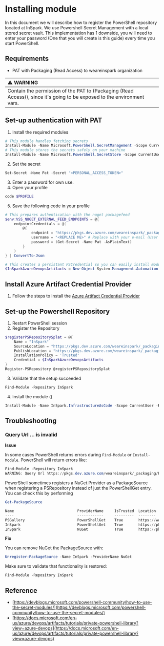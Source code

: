 # Installing module
In this document we will describe how to register the PowerShell repository located at InSpark.
We use Powershell Secret Management with a local stored secret vault. This implementation has 1 downside, you will need to enter your password (One that you will create is this guide) every time you start PowerShell.
## Requirements
- PAT with Packaging (Read Access) to weareinspark organization

| :warning: WARNING                                                                                                       |
| :---------------------------------------------------------------------------------------------------------------------- |
| Contain the permission of the PAT to (Packaging (Read Access)), since it's going to be exposed to the environment vars. |

## Set-up authentication with PAT
1. Install the required modules
```powershell
# This module handles fetching secrets
Install-Module -Name Microsoft.PowerShell.SecretManagement -Scope CurrentUser -Repository PSGallery -Force
# This module stores the secrets safely on your machine
Install-Module -Name Microsoft.PowerShell.SecretStore -Scope CurrentUser -Repository PSGallery -Force
```
2. Set the secret
```powershell
Set-Secret -Name Pat -Secret "<PERSONAL_ACCESS_TOKEN>"
```
3. Enter a password for own use.
4. Open your profile
```powershell
code $PROFILE
```
5. Save the following code in your profile
```powershell
# This prepares authentication with the nuget packagefeed
$env:VSS_NUGET_EXTERNAL_FEED_ENDPOINTS = @{
    endpointCredentials = @(
        @{
            endpoint = "https://pkgs.dev.azure.com/weareinspark/_packaging/powershell/nuget/v2"
            username = "<REPLACE ME>" # Replace with your e-mail (User Principal Name)
            password = (Get-Secret -Name Pat -AsPlainText)
        }
    )
} | ConvertTo-Json

# This creates a persistant PSCredential so you can easily install modules from the repository
$InSparkAzureDevopsArtifacts = New-Object System.Management.Automation.PSCredential("<REPLACE ME>", (Get-Secret -Name Pat)) # Replace with your e-mail (User Principal Name)
```

## Install Azure Artifact Credential Provider

1. Follow the steps to install the [Azure Artifact Credential Provider](https://github.com/microsoft/artifacts-credprovider#setup)


## Set-up the Powershell Repository
1. Restart PowerShell session
2. Register the Repository
```powershell
$registerPSRepositorySplat = @{
    Name = "InSpark"
    SourceLocation = "https://pkgs.dev.azure.com/weareinspark/_packaging/powershell/nuget/v2"
    PublishLocation = "https://pkgs.dev.azure.com/weareinspark/_packaging/powershell/nuget/v2"
    InstallationPolicy = 'Trusted'
    Credential = $InSparkAzureDevopsArtifacts
}
Register-PSRepository @registerPSRepositorySplat
```
3. Validate that the setup succeeded
```powershell
Find-Module -Repository InSpark
```
4. Install the module ()
```powershell
Install-Module -Name InSpark.InfrastructureAsCode -Scope CurrentUser -Repository InSpark -Credential $InSparkAzureDevopsArtifacts
```

## Troubleshooting

### Query Url ... is invalid
**Issue**

In some cases PowerShell returns errors during `Find-Module` or `Install-Module`.
PowerShell will return errors like:
```powershell
Find-Module -Repository InSpark
WARNING: Query Url https://pkgs.dev.azure.com/weareinspark/_packaging/PowerShell/nuget/v2 is invalid.
```

PowerShell sometimes registers a NuGet Provider as a PackageSource when registering a PSRepository instead of just the PowerShellGet entry.
You can check this by performing

```powershell
Get-PackageSource

Name                             ProviderName     IsTrusted  Location
----                             ------------     ---------  --------
PSGallery                        PowerShellGet    True       https://www.powershellgallery.com/api/v2
InSpark                          PowerShellGet    True       https://pkgs.dev.azure.com/weareinspark/_packaging/powershell/nuget/v2
InSpark                          NuGet            True       https://pkgs.dev.azure.com/weareinspark/_packaging/powershell/nuget/v2
```
**Fix**

You can remove NuGet the PackageSource with:

```powershell
Unregister-PackageSource -Name InSpark -ProviderName NuGet
```

Make sure to validate that functionality is restored:

```powershell
Find-Module -Repository InSpark
```
## Reference
- [https://devblogs.microsoft.com/powershell-community/how-to-use-the-secret-modules/](https://devblogs.microsoft.com/powershell-community/how-to-use-the-secret-modules/)
- [https://docs.microsoft.com/en-us/azure/devops/artifacts/tutorials/private-powershell-library?view=azure-devops](https://docs.microsoft.com/en-us/azure/devops/artifacts/tutorials/private-powershell-library?view=azure-devops)
